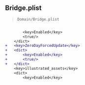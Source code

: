 ## Bridge.plist

> `Domain/Bridge.plist`

```diff

 		<key>Enabled</key>
 		<true/>
 	</dict>
+	<key>ZeroDayForcedUpdate</key>
+	<dict>
+		<key>Enabled</key>
+		<true/>
+	</dict>
 	<key>illustrated_assets</key>
 	<dict>
 		<key>Enabled</key>

```
